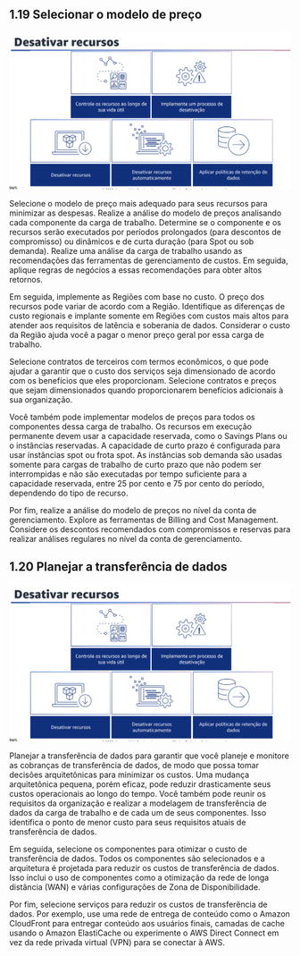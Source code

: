 ## 1.19 Selecionar o modelo de preço

![alt text](image-11.png)

Selecione o modelo de preço mais adequado para seus recursos para minimizar as despesas. Realize a análise do modelo de preços analisando cada componente da carga de trabalho. Determine se o componente e os recursos serão executados por períodos prolongados (para descontos de compromisso) ou dinâmicos e de curta duração (para Spot ou sob demanda). Realize uma análise da carga de trabalho usando as recomendações das ferramentas de gerenciamento de custos. Em seguida, aplique regras de negócios a essas recomendações para obter altos retornos.

Em seguida, implemente as Regiões com base no custo. O preço dos recursos pode variar de acordo com a Região. Identifique as diferenças de custo regionais e implante somente em Regiões com custos mais altos para atender aos requisitos de latência e soberania de dados. Considerar o custo da Região ajuda você a pagar o menor preço geral por essa carga de trabalho.

Selecione contratos de terceiros com termos econômicos, o que pode ajudar a garantir que o custo dos serviços seja dimensionado de acordo com os benefícios que eles proporcionam. Selecione contratos e preços que sejam dimensionados quando proporcionarem benefícios adicionais à sua organização.

Você também pode implementar modelos de preços para todos os componentes dessa carga de trabalho. Os recursos em execução permanente devem usar a capacidade reservada, como o Savings Plans ou o instâncias reservadas.
A capacidade de curto prazo é configurada para usar instâncias spot ou frota spot. As instâncias sob demanda são usadas somente para cargas de trabalho de curto prazo que não podem ser interrompidas e não são executadas por tempo suficiente para a capacidade reservada, entre 25 por cento e 75 por cento do período, dependendo do tipo de recurso.

Por fim, realize a análise do modelo de preços no nível da conta de gerenciamento. Explore as ferramentas de Billing and Cost Management. Considere os descontos recomendados com compromissos e reservas para realizar análises regulares no nível da conta de gerenciamento.

## 1.20 Planejar a transferência de dados

![alt text](image-12.png)

Planejar a transferência de dados para garantir que você planeje e monitore as cobranças de transferência de dados, de modo que possa tomar decisões arquitetônicas para minimizar os custos. Uma mudança arquitetônica pequena, porém eficaz, pode reduzir drasticamente seus custos operacionais ao longo do tempo. Você também pode reunir os requisitos da organização e realizar a modelagem de transferência de dados da carga de trabalho e de cada um de seus componentes. Isso identifica o ponto de menor custo para seus requisitos atuais de transferência de dados.

Em seguida, selecione os componentes para otimizar o custo de transferência de dados. Todos os componentes são selecionados e a arquitetura é projetada para reduzir os custos de transferência de dados. Isso inclui o uso de componentes como a otimização da rede de longa distância (WAN) e várias configurações de Zona de Disponibilidade.

Por fim, selecione serviços para reduzir os custos de transferência de dados. Por exemplo, use uma rede de entrega de conteúdo como o Amazon CloudFront para entregar conteúdo aos usuários finais, camadas de cache usando o Amazon ElastiCache ou experimente o AWS Direct Connect em vez da rede privada virtual (VPN) para se conectar à AWS.
